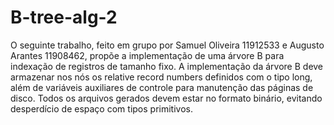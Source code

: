 # B-tree-alg-2
O seguinte trabalho, feito em grupo por Samuel Oliveira 11912533 e Augusto Arantes 11908462, propõe a implementação de uma árvore B para indexação de registros de tamanho fixo. A implementação da árvore B deve armazenar nos nós
os relative record numbers definidos com o tipo long, além de variáveis auxiliares de
controle para manutenção das páginas de disco. Todos os arquivos gerados devem
estar no formato binário, evitando desperdício de espaço com tipos primitivos.
	



